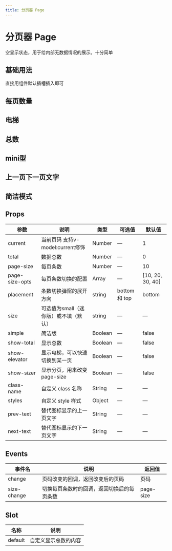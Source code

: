 ```yaml
---
title: 分页器 Page
---
```




# 分页器 Page

空显示状态，用于给内部无数据情况的展示。十分简单

## 基础用法

直接用组件默认插槽插入即可

<preview path="./demo/Page/Basic.vue"></preview>

## 每页数量

<preview path="./demo/Page/Number.vue"></preview>

## 电梯

<preview path="./demo/Page/Elevator.vue"></preview>

## 总数

<preview path="./demo/Page/Total.vue"></preview>

## mini型

<preview path="./demo/Page/Mini.vue"></preview>

## 上一页下一页文字

<preview path="./demo/Page/Text.vue"></preview>

## 简洁模式

<preview path="./demo/Page/Simple.vue"></preview>

## Props

| 参数           | 说明                                  | 类型    | 可选值        | 默认值           |
| -------------- | ------------------------------------- | ------- | ------------- | ---------------- |
| current        | 当前页码 支持v-model:current修饰      | Number  | —             | 1                |
| total          | 数据总数                              | Number  | —             | 0                |
| page-size      | 每页条数                              | Number  | —             | 10               |
| page-size-opts | 每页条数切换的配置                    | Array   | —             | [10, 20, 30, 40] |
| placement      | 条数切换弹窗的展开方向                | string  | bottom 和 top | bottom           |
| size           | 可选值为small（迷你版）或不填（默认） | string  | —             | —                |
| simple         | 简洁版                                | Boolean | —             | false            |
| show-total     | 显示总数                              | Boolean | —             | false            |
| show-elevator  | 显示电梯，可以快速切换到某一页        | Boolean | —             | false            |
| show-sizer     | 显示分页，用来改变page-size           | Boolean | —             | false            |
| class-name     | 自定义 class 名称                     | String  | —             | —                |
| styles         | 自定义 style 样式                     | Object  | —             | —                |
| prev-text      | 替代图标显示的上一页文字              | String  | —             | —                |
| next-text      | 替代图标显示的下一页文字              | String  | —             | —                |

## Events

| 事件名      | 说明                                       | 返回值    |
| ----------- | ------------------------------------------ | --------- |
| change      | 页码改变的回调，返回改变后的页码           | 页码      |
| size-change | 切换每页条数时的回调，返回切换后的每页条数 | page-size |

## Slot

| 名称    | 说明                 |
| ------- | -------------------- |
| default | 自定义显示总数的内容 |
